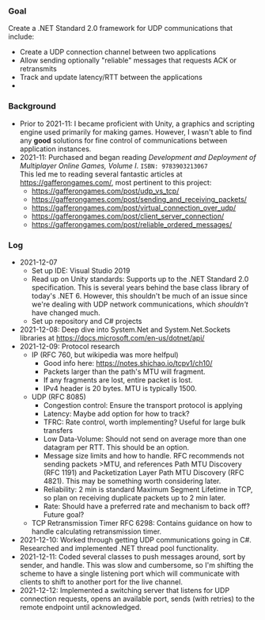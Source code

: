 
### Goal

Create a .NET Standard 2.0 framework for UDP communications that include:
- Create a UDP connection channel between two applications
- Allow sending optionally "reliable" messages that requests ACK or retransmits
- Track and update latency/RTT between the applications
- 


### Background

- Prior to 2021-11: I became proficient with Unity, a graphics and scripting engine used primarily for making games. However, I wasn't able to find any **good** solutions for fine control of communications between application instances.
- 2021-11: Purchased and began reading *Development and Deployment of Multiplayer Online Games, Volume I*. `ISBN: 9783903213067`  
This led me to reading several fantastic articles at <https://gafferongames.com/>, most pertinent to this project:
  - <https://gafferongames.com/post/udp_vs_tcp/>
  - <https://gafferongames.com/post/sending_and_receiving_packets/>
  - <https://gafferongames.com/post/virtual_connection_over_udp/>
  - <https://gafferongames.com/post/client_server_connection/>
  - <https://gafferongames.com/post/reliable_ordered_messages/>

### Log

- 2021-12-07
  - Set up IDE: Visual Studio 2019
  - Read up on Unity standards: Supports up to the .NET Standard 2.0 specification. This is several years behind the base class library of today's .NET 6. However, this shouldn't be much of an issue since we're dealing with UDP network communications, which *shouldn't* have changed much.
  - Set up repository and C# projects
- 2021-12-08: Deep dive into System.Net and System.Net.Sockets libraries at <https://docs.microsoft.com/en-us/dotnet/api/>
- 2021-12-09: Protocol research
  - IP (RFC 760, but wikipedia was more helfpul)
    - Good info here: <https://notes.shichao.io/tcpv1/ch10/>
    - Packets larger than the path's MTU will fragment.
	- If any fragments are lost, entire packet is lost.
	- IPv4 header is 20 bytes. MTU is typically 1500.
  - UDP (RFC 8085)
    - Congestion control: Ensure the transport protocol is applying
	- Latency: Maybe add option for how to track?
	- TFRC: Rate control, worth implementing? Useful for large bulk transfers
	- Low Data-Volume: Should not send on average more than one datagram per RTT. This should be an option.
	- Message size limits and how to handle. RFC recommends not sending packets >MTU, and references Path MTU Discovery (RFC 1191) and Packetization Layer Path MTU Discovery (RFC 4821). This may be something worth considering later.
	- Reliability: 2 min is standard Maximum Segment Lifetime in TCP, so plan on receiving duplicate packets up to 2 min later.
	- Rate: Should have a preferred rate and mechanism to back off? Future goal?
  - TCP Retransmission Timer RFC 6298: Contains guidance on how to handle calculating retransmission timer.
- 2021-12-10: Worked through getting UDP communications going in C#. Researched and implemented .NET thread pool functionality.
- 2021-12-11: Coded several classes to push messages around, sort by sender, and handle. This was slow and cumbersome, so I'm shifting the scheme to have a single listening port which will communicate with clients to shift to another port for the live channel.
- 2021-12-12: Implemented a switching server that listens for UDP connection requests, opens an available port, sends (with retries) to the remote endpoint until acknowledged.